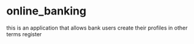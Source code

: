 # online_banking
this is an application that allows bank users create their profiles in other terms register
